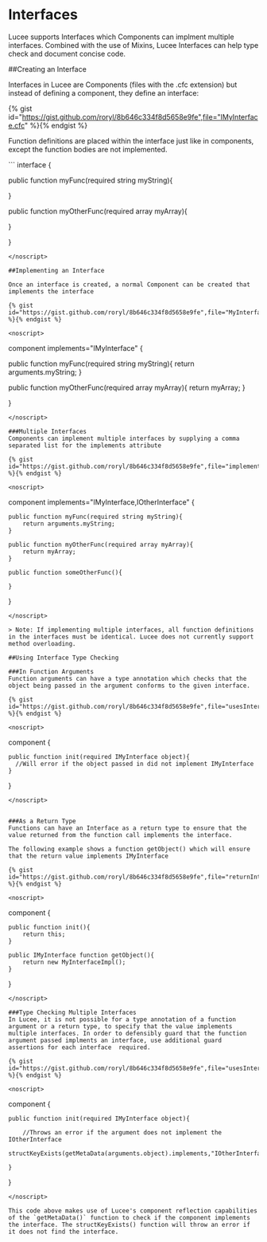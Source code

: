 # Interfaces

Lucee supports Interfaces which Components can implment multiple interfaces. Combined with the use of Mixins, Lucee Interfaces can help type check and document concise code.

##Creating an Interface

Interfaces in Lucee are Components (files with the .cfc extension) but instead of defining a component, they define an interface:

{% gist id="https://gist.github.com/roryl/8b646c334f8d5658e9fe",file="IMyInterface.cfc" %}{% endgist %}

Function definitions are placed within the interface just like in components, except the function bodies are not implemented. 

<noscript>
```
interface {
  
  public function myFunc(required string myString){
  
  }
  
  public function myOtherFunc(required array myArray){
  
  }

}
```
</noscript>

##Implementing an Interface

Once an interface is created, a normal Component can be created that implements the interface

{% gist id="https://gist.github.com/roryl/8b646c334f8d5658e9fe",file="MyInterfaceImpl.cfc" %}{% endgist %}

<noscript>
```
component implements="IMyInterface" {

  public function myFunc(required string myString){
    return arguments.myString;
  }
  
  public function myOtherFunc(required array myArray){
    return myArray;
  }
  
}
```
</noscript>

###Multiple Interfaces
Components can implement multiple interfaces by supplying a comma separated list for the implements attribute

{% gist id="https://gist.github.com/roryl/8b646c334f8d5658e9fe",file="implementsMultiple.cfc" %}{% endgist %}

<noscript>
```
component implements="IMyInterface,IOtherInterface" {

	public function myFunc(required string myString){
    	return arguments.myString;
  	}
  
  	public function myOtherFunc(required array myArray){
    	return myArray;
  	}

  	public function someOtherFunc(){
		
	}
}
```
</noscript>

> Note: If implementing multiple interfaces, all function definitions in the interfaces must be identical. Lucee does not currently support method overloading. 

##Using Interface Type Checking

###In Function Arguments
Function arguments can have a type annotation which checks that the object being passed in the argument conforms to the given interface. 

{% gist id="https://gist.github.com/roryl/8b646c334f8d5658e9fe",file="usesInterface.cfc" %}{% endgist %}

<noscript>
```
component {

	public function init(required IMyInterface object){
      //Will error if the object passed in did not implement IMyInterface
	}

}
```
</noscript>


###As a Return Type
Functions can have an Interface as a return type to ensure that the value returned from the function call implements the interface.

The following example shows a function getObject() which will ensure that the return value implements IMyInterface

{% gist id="https://gist.github.com/roryl/8b646c334f8d5658e9fe",file="returnInterface.cfc" %}{% endgist %}

<noscript>
```
component {

	public function init(){
		return this;
	}

	public IMyInterface function getObject(){
		return new MyInterfaceImpl();
	}	

}
```
</noscript>

###Type Checking Multiple Interfaces
In Lucee, it is not possible for a type annotation of a function argument or a return type, to specify that the value implements multiple interfaces. In order to defensibly guard that the function argument passed implments an interface, use additional guard assertions for each interface  required.

{% gist id="https://gist.github.com/roryl/8b646c334f8d5658e9fe",file="usesInterfaceGuard.cfc" %}{% endgist %}

<noscript>
```
component {

	public function init(required IMyInterface object){

		//Throws an error if the argument does not implement the IOtherInterface
		structKeyExists(getMetaData(arguments.object).implements,"IOtherInterface");

	}

}
```
</noscript>

This code above makes use of Lucee's component reflection capabilities of the `getMetaData()` function to check if the component implements the interface. The structKeyExists() function will throw an error if it does not find the interface.




